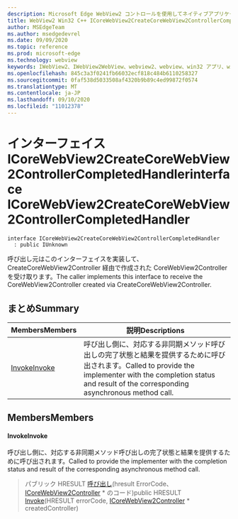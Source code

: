 ```yaml
---
description: Microsoft Edge WebView2 コントロールを使用してネイティブアプリケーションに web 技術 (HTML、CSS、JavaScript) を埋め込む
title: WebView2 Win32 C++ ICoreWebView2CreateCoreWebView2ControllerCompletedHandler
author: MSEdgeTeam
ms.author: msedgedevrel
ms.date: 09/09/2020
ms.topic: reference
ms.prod: microsoft-edge
ms.technology: webview
keywords: IWebView2、IWebView2WebView、webview2、webview、win32 アプリ、win32、edge、ICoreWebView2、ICoreWebView2Controller、browser control、edge html、ICoreWebView2CreateCoreWebView2ControllerCompletedHandler
ms.openlocfilehash: 845c3a3f0241fb66032ecf818c484b6110258327
ms.sourcegitcommit: 0faf538d5033508af4320b9b89c4ed99872f0574
ms.translationtype: MT
ms.contentlocale: ja-JP
ms.lasthandoff: 09/10/2020
ms.locfileid: "11012378"
---
```

# <span data-ttu-id="7d7cb-104">インターフェイス ICoreWebView2CreateCoreWebView2ControllerCompletedHandler</span><span class="sxs-lookup"><span data-stu-id="7d7cb-104">interface ICoreWebView2CreateCoreWebView2ControllerCompletedHandler</span></span> 

```
interface ICoreWebView2CreateCoreWebView2ControllerCompletedHandler
  : public IUnknown
```

<span data-ttu-id="7d7cb-105">呼び出し元はこのインターフェイスを実装して、CreateCoreWebView2Controller 経由で作成された CoreWebView2Controller を受け取ります。</span><span class="sxs-lookup"><span data-stu-id="7d7cb-105">The caller implements this interface to receive the CoreWebView2Controller created via CreateCoreWebView2Controller.</span></span>

## <span data-ttu-id="7d7cb-106">まとめ</span><span class="sxs-lookup"><span data-stu-id="7d7cb-106">Summary</span></span>

 <span data-ttu-id="7d7cb-107">Members</span><span class="sxs-lookup"><span data-stu-id="7d7cb-107">Members</span></span>                        | <span data-ttu-id="7d7cb-108">説明</span><span class="sxs-lookup"><span data-stu-id="7d7cb-108">Descriptions</span></span>
--------------------------------|---------------------------------------------
[<span data-ttu-id="7d7cb-109">Invoke</span><span class="sxs-lookup"><span data-stu-id="7d7cb-109">Invoke</span></span>](#invoke) | <span data-ttu-id="7d7cb-110">呼び出し側に、対応する非同期メソッド呼び出しの完了状態と結果を提供するために呼び出されます。</span><span class="sxs-lookup"><span data-stu-id="7d7cb-110">Called to provide the implementer with the completion status and result of the corresponding asynchronous method call.</span></span>

## <span data-ttu-id="7d7cb-111">Members</span><span class="sxs-lookup"><span data-stu-id="7d7cb-111">Members</span></span>

#### <span data-ttu-id="7d7cb-112">Invoke</span><span class="sxs-lookup"><span data-stu-id="7d7cb-112">Invoke</span></span> 

<span data-ttu-id="7d7cb-113">呼び出し側に、対応する非同期メソッド呼び出しの完了状態と結果を提供するために呼び出されます。</span><span class="sxs-lookup"><span data-stu-id="7d7cb-113">Called to provide the implementer with the completion status and result of the corresponding asynchronous method call.</span></span>

> <span data-ttu-id="7d7cb-114">パブリック HRESULT [呼び出し](#invoke)(hresult ErrorCode、 [ICoreWebView2Controller](icorewebview2controller.md) \* のコード)</span><span class="sxs-lookup"><span data-stu-id="7d7cb-114">public HRESULT [Invoke](#invoke)(HRESULT errorCode, [ICoreWebView2Controller](icorewebview2controller.md) \* createdController)</span></span>

